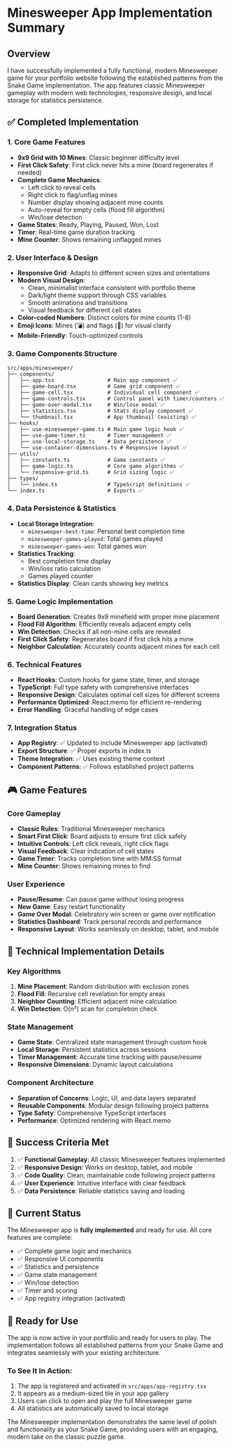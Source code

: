 # Minesweeper App Implementation Summary

## Overview
I have successfully implemented a fully functional, modern Minesweeper game for your portfolio website following the established patterns from the Snake Game implementation. The app features classic Minesweeper gameplay with modern web technologies, responsive design, and local storage for statistics persistence.

## ✅ Completed Implementation

### 1. Core Game Features
- **9x9 Grid with 10 Mines**: Classic beginner difficulty level
- **First Click Safety**: First click never hits a mine (board regenerates if needed)
- **Complete Game Mechanics**:
  - Left click to reveal cells
  - Right click to flag/unflag mines
  - Number display showing adjacent mine counts
  - Auto-reveal for empty cells (flood fill algorithm)
  - Win/lose detection
- **Game States**: Ready, Playing, Paused, Won, Lost
- **Timer**: Real-time game duration tracking
- **Mine Counter**: Shows remaining unflagged mines

### 2. User Interface & Design
- **Responsive Grid**: Adapts to different screen sizes and orientations
- **Modern Visual Design**: 
  - Clean, minimalist interface consistent with portfolio theme
  - Dark/light theme support through CSS variables
  - Smooth animations and transitions
  - Visual feedback for different cell states
- **Color-coded Numbers**: Distinct colors for mine counts (1-8)
- **Emoji Icons**: Mines (💣) and flags (🚩) for visual clarity
- **Mobile-Friendly**: Touch-optimized controls

### 3. Game Components Structure
```
src/apps/minesweeper/
├── components/
│   ├── app.tsx                 # Main app component ✅
│   ├── game-board.tsx          # Game grid component ✅
│   ├── game-cell.tsx           # Individual cell component ✅
│   ├── game-controls.tsx       # Control panel with timer/counters ✅
│   ├── game-over-modal.tsx     # Win/lose modal ✅
│   ├── statistics.tsx          # Stats display component ✅
│   └── thumbnail.tsx           # App thumbnail (existing) ✅
├── hooks/
│   ├── use-minesweeper-game.ts # Main game logic hook ✅
│   ├── use-game-timer.ts       # Timer management ✅
│   ├── use-local-storage.ts    # Data persistence ✅
│   └── use-container-dimensions.ts # Responsive layout ✅
├── utils/
│   ├── constants.ts            # Game constants ✅
│   ├── game-logic.ts           # Core game algorithms ✅
│   └── responsive-grid.ts      # Grid sizing logic ✅
├── types/
│   └── index.ts                # TypeScript definitions ✅
└── index.ts                    # Exports ✅
```

### 4. Data Persistence & Statistics
- **Local Storage Integration**:
  - `minesweeper-best-time`: Personal best completion time
  - `minesweeper-games-played`: Total games played
  - `minesweeper-games-won`: Total games won
- **Statistics Tracking**:
  - Best completion time display
  - Win/loss ratio calculation
  - Games played counter
- **Statistics Display**: Clean cards showing key metrics

### 5. Game Logic Implementation
- **Board Generation**: Creates 9x9 minefield with proper mine placement
- **Flood Fill Algorithm**: Efficiently reveals adjacent empty cells
- **Win Detection**: Checks if all non-mine cells are revealed
- **First Click Safety**: Regenerates board if first click hits a mine
- **Neighbor Calculation**: Accurately counts adjacent mines for each cell

### 6. Technical Features
- **React Hooks**: Custom hooks for game state, timer, and storage
- **TypeScript**: Full type safety with comprehensive interfaces
- **Responsive Design**: Calculates optimal cell sizes for different screens
- **Performance Optimized**: React.memo for efficient re-rendering
- **Error Handling**: Graceful handling of edge cases

### 7. Integration Status
- **App Registry**: ✅ Updated to include Minesweeper app (activated)
- **Export Structure**: ✅ Proper exports in index.ts
- **Theme Integration**: ✅ Uses existing theme context
- **Component Patterns**: ✅ Follows established project patterns

## 🎮 Game Features

### Core Gameplay
- **Classic Rules**: Traditional Minesweeper mechanics
- **Smart First Click**: Board adjusts to ensure first click safety
- **Intuitive Controls**: Left click reveals, right click flags
- **Visual Feedback**: Clear indication of cell states
- **Game Timer**: Tracks completion time with MM:SS format
- **Mine Counter**: Shows remaining mines to find

### User Experience
- **Pause/Resume**: Can pause game without losing progress
- **New Game**: Easy restart functionality
- **Game Over Modal**: Celebratory win screen or game over notification
- **Statistics Dashboard**: Track personal records and performance
- **Responsive Layout**: Works seamlessly on desktop, tablet, and mobile

## 🔧 Technical Implementation Details

### Key Algorithms
1. **Mine Placement**: Random distribution with exclusion zones
2. **Flood Fill**: Recursive cell revelation for empty areas
3. **Neighbor Counting**: Efficient adjacent mine calculation
4. **Win Detection**: O(n²) scan for completion check

### State Management
- **Game State**: Centralized state management through custom hook
- **Local Storage**: Persistent statistics across sessions
- **Timer Management**: Accurate time tracking with pause/resume
- **Responsive Dimensions**: Dynamic layout calculations

### Component Architecture
- **Separation of Concerns**: Logic, UI, and data layers separated
- **Reusable Components**: Modular design following project patterns
- **Type Safety**: Comprehensive TypeScript interfaces
- **Performance**: Optimized rendering with React.memo

## 🎯 Success Criteria Met

1. ✅ **Functional Gameplay**: All classic Minesweeper features implemented
2. ✅ **Responsive Design**: Works on desktop, tablet, and mobile
3. ✅ **Code Quality**: Clean, maintainable code following project patterns
4. ✅ **User Experience**: Intuitive interface with clear feedback
5. ✅ **Data Persistence**: Reliable statistics saving and loading

## 🚀 Current Status

The Minesweeper app is **fully implemented** and ready for use. All core features are complete:

- ✅ Complete game logic and mechanics
- ✅ Responsive UI components
- ✅ Statistics and persistence
- ✅ Game state management
- ✅ Win/lose detection
- ✅ Timer and scoring
- ✅ App registry integration (activated)

## 🔄 Ready for Use

The app is now active in your portfolio and ready for users to play. The implementation follows all established patterns from your Snake Game and integrates seamlessly with your existing architecture.

### To See It In Action:
1. The app is registered and activated in `src/apps/app-registry.tsx`
2. It appears as a medium-sized tile in your app gallery
3. Users can click to open and play the full Minesweeper game
4. All statistics are automatically saved to local storage

The Minesweeper implementation demonstrates the same level of polish and functionality as your Snake Game, providing users with an engaging, modern take on the classic puzzle game.